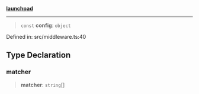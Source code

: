 [**launchpad**](index.md)

***

> `const` **config**: `object`

Defined in: src/middleware.ts:40

## Type Declaration

### matcher

> **matcher**: `string`[]
